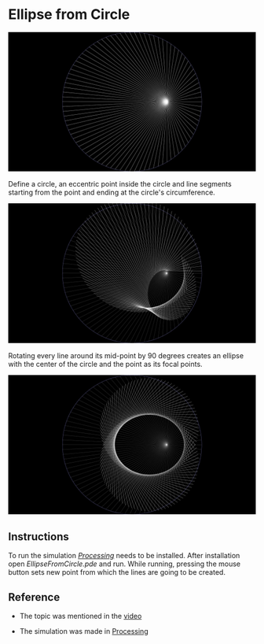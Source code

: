 # Ellipse from Circle

![Start position](img/start.jpg)

Define a circle, an eccentric point inside the circle and line segments starting from the point and ending at the circle's circumference.

![Processing](img/process.jpg)

Rotating every line around its mid-point by 90 degrees creates an ellipse with the center of the circle and the point as its focal points.

![End](img/end.jpg)

## Instructions

To run the simulation *[Processing](https://processing.org/)* needs to be installed.
After installation open *EllipseFromCircle.pde* and run.
While running, pressing the mouse button sets new point from which the lines are going to be created.

## Reference

- The topic was mentioned in the [video](https://www.youtube.com/watch?v=xdIjYBtnvZU&t=158s)

- The simulation was made in [Processing](https://processing.org/)
